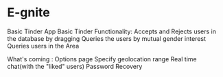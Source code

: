 # E-gnite
Basic Tinder App
Basic Tinder Functionality:
Accepts and Rejects users in the database by dragging
Queries the users by mutual gender interest
Queries users in the Area

What's coming :
Options page
Specify geolocation range
Real time chat(with the "liked" users)
Password Recovery
